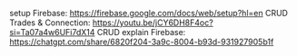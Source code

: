 setup Firebase: https://firebase.google.com/docs/web/setup?hl=en
CRUD Trades & Connection: https://youtu.be/jCY6DH8F4oc?si=Ta07a4w6UFi7dX14 
CRUD explain Firebase: https://chatgpt.com/share/6820f204-3a9c-8004-b93d-931927905b1f
